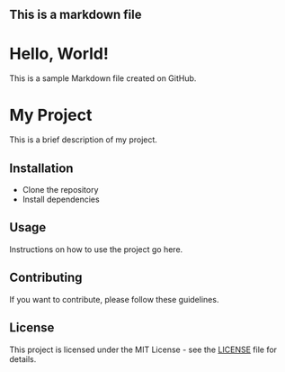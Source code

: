 ## This is a markdown file

# Hello, World!

This is a sample Markdown file created on GitHub.
# My Project

This is a brief description of my project.

## Installation

- Clone the repository
- Install dependencies

## Usage

Instructions on how to use the project go here.

## Contributing

If you want to contribute, please follow these guidelines.

## License

This project is licensed under the MIT License - see the [LICENSE](LICENSE) file for details.
